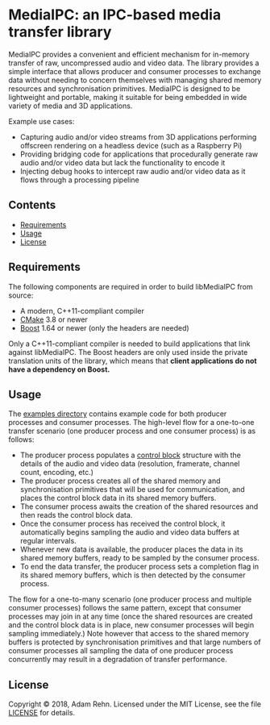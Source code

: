 # MediaIPC: an IPC-based media transfer library

MediaIPC provides a convenient and efficient mechanism for in-memory transfer of raw, uncompressed audio and video data. The library provides a simple interface that allows producer and consumer processes to exchange data without needing to concern themselves with managing shared memory resources and synchronisation primitives. MediaIPC is designed to be lightweight and portable, making it suitable for being embedded in wide variety of media and 3D applications.

Example use cases:

- Capturing audio and/or video streams from 3D applications performing offscreen rendering on a headless device (such as a Raspberry Pi)
- Providing bridging code for applications that procedurally generate raw audio and/or video data but lack the functionality to encode it
- Injecting debug hooks to intercept raw audio and/or video data as it flows through a processing pipeline


## Contents

- [Requirements](#requirements)
- [Usage](#usage)
- [License](#license)


## Requirements

The following components are required in order to build libMediaIPC from source:

- A modern, C++11-compliant compiler
- [CMake](https://cmake.org/) 3.8 or newer
- [Boost](https://www.boost.org/) 1.64 or newer (only the headers are needed)

Only a C++11-compliant compiler is needed to build applications that link against libMediaIPC. The Boost headers are only used inside the private translation units of the library, which means that **client applications do not have a dependency on Boost.**


## Usage

The [examples directory](./examples) contains example code for both producer processes and consumer processes. The high-level flow for a one-to-one transfer scenario (one producer process and one consumer process) is as follows:

- The producer process populates a [control block](./source/public/ControlBlock.h) structure with the details of the audio and video data (resolution, framerate, channel count, encoding, etc.)
- The producer process creates all of the shared memory and synchronisation primitives that will be used for communication, and places the control block data in its shared memory buffers.
- The consumer process awaits the creation of the shared resources and then reads the control block data.
- Once the consumer process has received the control block, it automatically begins sampling the audio and video data buffers at regular intervals.
- Whenever new data is available, the producer places the data in its shared memory buffers, ready to be sampled by the consumer process.
- To end the data transfer, the producer process sets a completion flag in its shared memory buffers, which is then detected by the consumer process.

The flow for a one-to-many scenario (one producer process and multiple consumer processes) follows the same pattern, except that consumer processes may join in at any time (once the shared resources are created and the control block data is in place, new consumer processes will begin sampling immediately.) Note however that access to the shared memory buffers is protected by synchronisation primitives and that large numbers of consumer processes all sampling the data of one producer process concurrently may result in a degradation of transfer performance.


## License

Copyright &copy; 2018, Adam Rehn. Licensed under the MIT License, see the file [LICENSE](./LICENSE) for details.
